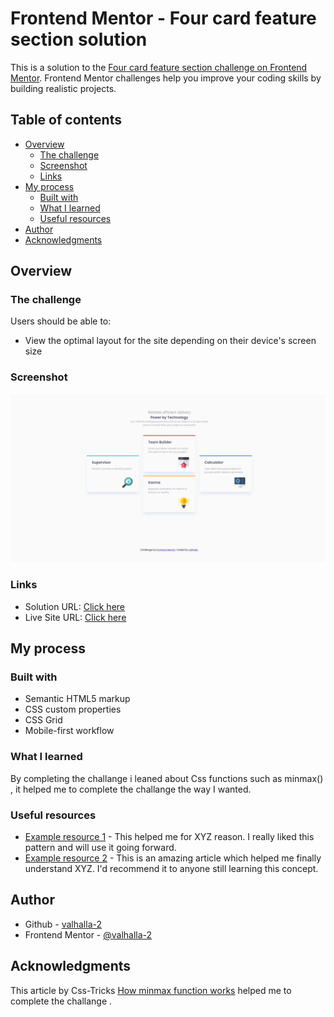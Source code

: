 # Frontend Mentor - Four card feature section solution

This is a solution to the [Four card feature section challenge on Frontend Mentor](https://www.frontendmentor.io/challenges/four-card-feature-section-weK1eFYK). Frontend Mentor challenges help you improve your coding skills by building realistic projects.

## Table of contents

- [Overview](#overview)
  - [The challenge](#the-challenge)
  - [Screenshot](#screenshot)
  - [Links](#links)
- [My process](#my-process)
  - [Built with](#built-with)
  - [What I learned](#what-i-learned)
  - [Useful resources](#useful-resources)
- [Author](#author)
- [Acknowledgments](#acknowledgments)


## Overview

### The challenge

Users should be able to:

- View the optimal layout for the site depending on their device's screen size

### Screenshot

![](./screenshot.png)


### Links

- Solution URL: [Click here](https://github.com/Valhalla-2/four-card-feature-section)
- Live Site URL: [Click here](https://valhalla-2.github.io/four-card-feature-section/)

## My process

### Built with

- Semantic HTML5 markup
- CSS custom properties
- CSS Grid
- Mobile-first workflow

### What I learned

By completing the challange i leaned about Css functions such as minmax() , it helped me to complete the challange the way I wanted.


### Useful resources

- [Example resource 1](https://www.example.com) - This helped me for XYZ reason. I really liked this pattern and will use it going forward.
- [Example resource 2](https://www.example.com) - This is an amazing article which helped me finally understand XYZ. I'd recommend it to anyone still learning this concept.

## Author

- Github - [valhalla-2](https://github.com/Valhalla-2)
- Frontend Mentor - [@valhalla-2](https://www.frontendmentor.io/profile/Valhalla-2)

## Acknowledgments

This article by Css-Tricks [How minmax function works](https://bitsofco.de/how-the-minmax-function-works/) helped me to complete the challange .
